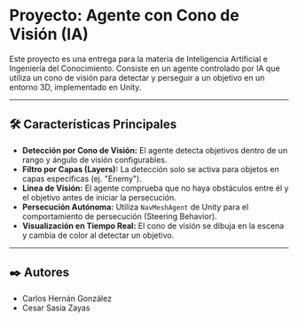 # Proyecto: Agente con Cono de Visión (IA)

Este proyecto es una entrega para la materia de Inteligencia Artificial e Ingeniería del Conocimiento. Consiste en un agente controlado por IA que utiliza un cono de visión para detectar y perseguir a un objetivo en un entorno 3D, implementado en Unity.

---

## 🛠️ Características Principales

* **Detección por Cono de Visión:** El agente detecta objetivos dentro de un rango y ángulo de visión configurables.
* **Filtro por Capas (Layers):** La detección solo se activa para objetos en capas específicas (ej. "Enemy").
* **Línea de Visión:** El agente comprueba que no haya obstáculos entre él y el objetivo antes de iniciar la persecución.
* **Persecución Autónoma:** Utiliza `NavMeshAgent` de Unity para el comportamiento de persecución (Steering Behavior).
* **Visualización en Tiempo Real:** El cono de visión se dibuja en la escena y cambia de color al detectar un objetivo.

---

## ✒️ Autores

* Carlos Hernán González
* Cesar Sasia Zayas
